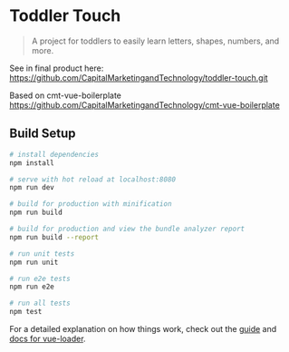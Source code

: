 # Toddler Touch

> A project for toddlers to easily learn letters, shapes, numbers, and more.

See in final product here:
https://github.com/CapitalMarketingandTechnology/toddler-touch.git

Based on cmt-vue-boilerplate
https://github.com/CapitalMarketingandTechnology/cmt-vue-boilerplate

## Build Setup

``` bash
# install dependencies
npm install

# serve with hot reload at localhost:8080
npm run dev

# build for production with minification
npm run build

# build for production and view the bundle analyzer report
npm run build --report

# run unit tests
npm run unit

# run e2e tests
npm run e2e

# run all tests
npm test
```

For a detailed explanation on how things work, check out the [guide](http://vuejs-templates.github.io/webpack/) and [docs for vue-loader](http://vuejs.github.io/vue-loader).
